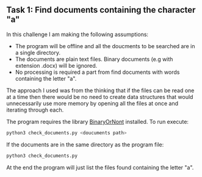 ## Task 1: Find documents containing the character "a"
In this challenge I am making the following assumptions:
* The program will be offline and all the doucments to be searched are in a single directory.
* The documents are plain text files. Binary documents (e.g with extension .docx) will be ignored.
* No processing is required a part from find documents with words containing the letter "a".

The approach I used was from the thinking that if the files can be read one at a time then there would be no need to create data structures that would unnecessarily use more memory by opening all the files at once and iterating through each.

The program requires the library [BinaryOrNont](https://binaryornot.readthedocs.io/en/latest/) installed.
To run execute:
```bash
python3 check_documents.py <doucuments path>
```
If the documents are in the same directory as the program file:
```bash
python3 check_documents.py
```

At the end the program will just list the files found containing the letter "a".
